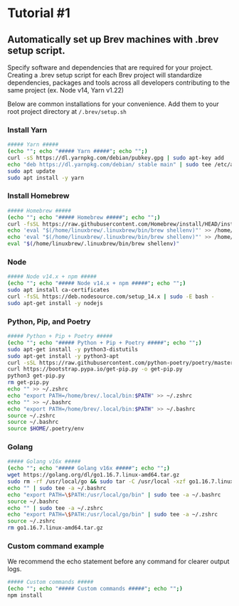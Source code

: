 # Tutorial #1
## Automatically set up Brev machines with .brev setup script.
Specify software and dependencies that are required for your project. Creating a .brev setup script for each Brev project will standardize dependencies, packages and tools across all developers contributing to the same project (ex. Node v14, Yarn v1.22)



Below are common installations for your convenience. Add them to your root project directory at `/.brev/setup.sh`

### Install Yarn
```zsh
##### Yarn #####
(echo ""; echo "##### Yarn #####"; echo "";)
curl -sS https://dl.yarnpkg.com/debian/pubkey.gpg | sudo apt-key add
echo "deb https://dl.yarnpkg.com/debian/ stable main" | sudo tee /etc/apt/sources.list.d/yarn.list
sudo apt update
sudo apt install -y yarn
```

### Install Homebrew
```zsh
##### Homebrew #####
(echo ""; echo "##### Homebrew #####"; echo "";)
curl -fsSL https://raw.githubusercontent.com/Homebrew/install/HEAD/install.sh | bash -
echo 'eval "$(/home/linuxbrew/.linuxbrew/bin/brew shellenv)"' >> /home/brev/.bash_profile
echo 'eval "$(/home/linuxbrew/.linuxbrew/bin/brew shellenv)"' >> /home/brev/.zshrc
eval "$(/home/linuxbrew/.linuxbrew/bin/brew shellenv)"
```

### Node
```zsh
##### Node v14.x + npm #####
(echo ""; echo "##### Node v14.x + npm #####"; echo "";)
sudo apt install ca-certificates
curl -fsSL https://deb.nodesource.com/setup_14.x | sudo -E bash -
sudo apt-get install -y nodejs
```

### Python, Pip, and Poetry
```zsh
##### Python + Pip + Poetry #####
(echo ""; echo "##### Python + Pip + Poetry #####"; echo "";)
sudo apt-get install -y python3-distutils
sudo apt-get install -y python3-apt
curl -sSL https://raw.githubusercontent.com/python-poetry/poetry/master/get-poetry.py | python3 -
curl https://bootstrap.pypa.io/get-pip.py -o get-pip.py
python3 get-pip.py
rm get-pip.py
echo "" >> ~/.zshrc
echo "export PATH=/home/brev/.local/bin:$PATH" >> ~/.zshrc
echo "" >> ~/.bashrc
echo "export PATH=/home/brev/.local/bin:$PATH" >> ~/.bashrc
source ~/.zshrc
source ~/.bashrc
source $HOME/.poetry/env
```

### Golang
```zsh
##### Golang v16x #####
(echo ""; echo "##### Golang v16x #####"; echo "";)
wget https://golang.org/dl/go1.16.7.linux-amd64.tar.gz
sudo rm -rf /usr/local/go && sudo tar -C /usr/local -xzf go1.16.7.linux-amd64.tar.gz
echo "" | sudo tee -a ~/.bashrc
echo "export PATH=\$PATH:/usr/local/go/bin" | sudo tee -a ~/.bashrc
source ~/.bashrc
echo "" | sudo tee -a ~/.zshrc
echo "export PATH=\$PATH:/usr/local/go/bin" | sudo tee -a ~/.zshrc
source ~/.zshrc
rm go1.16.7.linux-amd64.tar.gz
```

### Custom command example
We recommend the echo statement before any command for clearer output logs.
```zsh
##### Custom commands #####
(echo ""; echo "##### Custom commands #####"; echo "";)
npm install
```
